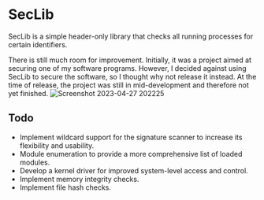 # SecLib
SecLib is a simple header-only library that checks all running processes for certain identifiers.

There is still much room for improvement. Initially, it was a project aimed at securing one of my software programs. However, I decided against using SecLib to secure the software, so I thought why not release it instead. At the time of release, the project was still in mid-development and therefore not yet finished.
![Screenshot 2023-04-27 202225](https://user-images.githubusercontent.com/102999825/234960588-9f20a1af-8cdb-4799-8fea-89bca58ae3d4.png)

## Todo
- Implement wildcard support for the signature scanner to increase its flexibility and usability.
- Module enumeration to provide a more comprehensive list of loaded modules.
- Develop a kernel driver for improved system-level access and control.
- Implement memory integrity checks.
- Implement file hash checks.
